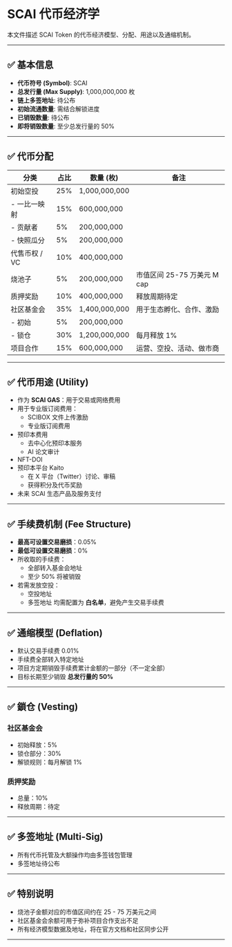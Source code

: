 # SCAI 代币经济学

本文件描述 SCAI Token 的代币经济模型、分配、用途以及通缩机制。

---

## ✅ 基本信息

- **代币符号 (Symbol)**: SCAI
- **总发行量 (Max Supply)**: 1,000,000,000 枚
- **链上多签地址**: 待公布
- **初始流通数量**: 需结合解锁进度
- **已销毁数量**: 待公布
- **即将销毁数量**: 至少总发行量的 50%

---

## ✅ 代币分配

| 分类               | 占比   | 数量 (枚) | 备注                            |
|--------------------|--------|-----------|---------------------------------|
| 初始空投           | 25%    | 1,000,000,000 |                                 |
| - 一比一映射       | 15%    | 600,000,000 |                                  |
| - 贡献者           | 5%     | 200,000,000 |                                  |
| - 快照瓜分         | 5%     | 200,000,000 |                                  |
| 代售币权 / VC      | 10%    | 400,000,000 |                                  |
| 烧池子             | 5%     | 200,000,000 | 市值区间 25-75 万美元 M cap      |
| 质押奖励           | 10%    | 400,000,000 | 释放周期待定                    |
| 社区基金会         | 35%    | 1,400,000,000 | 用于生态孵化、合作、激励         |
| - 初始             | 5%     | 200,000,000 |                                  |
| - 锁仓             | 30%    | 1,200,000,000 | 每月释放 1%                      |
| 项目合作           | 15%    | 600,000,000 | 运营、空投、活动、做市商         |

---

## ✅ 代币用途 (Utility)

- 作为 **SCAI GAS**：用于交易或网络费用
- 用于专业版订阅费用：
  - SCIBOX 文件上传激励
  - 专业版订阅费用
- 预印本费用
  - 去中心化预印本服务
  - AI 论文审计
- NFT-DOI
- 预印本平台 Kaito
  - 在 X 平台（Twitter）讨论、审稿
  - 获得积分及代币奖励
- 未来 SCAI 生态产品及服务支付

---

## ✅ 手续费机制 (Fee Structure)

- **最高可设置交易磨损**：0.05%
- **最低可设置交易磨损**：0%
- 所收取的手续费：
  - 全部转入基金会地址
  - 至少 50% 将被销毁
- 若需发放空投：
  - 空投地址
  - 多签地址
  均需配置为 **白名单**，避免产生交易手续费

---

## ✅ 通缩模型 (Deflation)

- 默认交易手续费 0.01%
- 手续费全部转入特定地址
- 项目方定期销毁手续费累计金额的一部分（不一定全部）
- 目标长期至少销毁 **总发行量的 50%**

---

## ✅ 鎖仓 (Vesting)

### 社区基金会

- 初始释放：5%
- 锁仓部分：30%
- 解锁规则：每月解锁 1%

### 质押奖励

- 总量：10%
- 释放周期：待定

---

## ✅ 多签地址 (Multi-Sig)

- 所有代币托管及大额操作均由多签钱包管理
- 多签地址待公布

---

## ✅ 特别说明

- 烧池子金额对应的市值区间约在 25 - 75 万美元之间
- 社区基金会余额可用于弥补项目合作支出不足
- 所有经济模型数据及地址，将在官方文档和社区同步公开

---